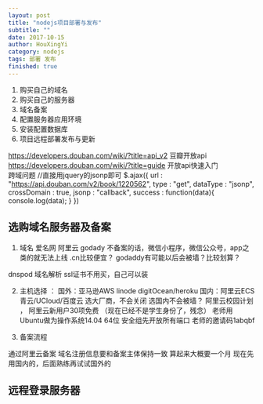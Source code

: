 ```yaml
---
layout: post
title: "nodejs项目部署与发布"
subtitle: ""
date: 2017-10-15
author: HouXingYi
category: nodejs
tags: 部署 发布
finished: true
---
```


1. 购买自己的域名
2. 购买自己的服务器
3. 域名备案
4. 配置服务器应用环境
5. 安装配置数据库
6. 项目远程部署发布与更新



https://developers.douban.com/wiki/?title=api_v2   豆瓣开放api
https://developers.douban.com/wiki/?title=guide  开放api快速入门  
跨域问题  //直接用jquery的jsonp即可
$.ajax({
    url : "https://api.douban.com/v2/book/1220562",
    type : "get",
    dataType : "jsonp",
    crossDomain : true,
    jsonp : "callback",
    success : function(data){
        console.log(data);
    }
})




## 选购域名服务器及备案

1. 域名  爱名网 阿里云 godady    不备案的话，微信小程序，微信公众号，app之类的就无法上线
.cn比较便宜？    godaddy有可能以后会被墙？比较划算？

dnspod  域名解析   ssl证书不用买，自己可以装

2. 主机选择 ：
    国外：亚马逊AWS linode digitOcean/heroku
    国内：阿里云ECS 青云/UCloud/百度云
    选大厂商，不会关闭 
    选国内不会被墙？
    阿里云校园计划 ， 阿里云新用户30项免费  （现在已经不是学生身份了，残念）
    老师用Ubuntu做为操作系统14.04 64位
    安全组先开放所有端口
    老师的邀请码1abqbf

3. 备案流程

通过阿里云备案
域名注册信息要和备案主体保持一致
算起来大概要一个月
现在先用国内的，后面熟练再试试国外的


## 远程登录服务器




















